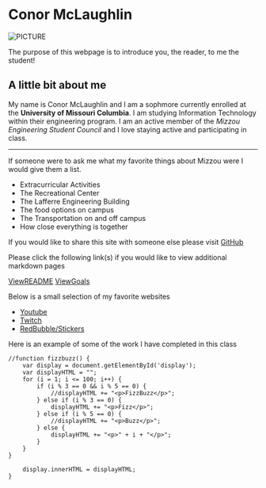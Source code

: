 # Conor McLaughlin

![PICTURE](https://cdn.pixabay.com/photo/2013/07/12/17/20/leaf-152047_960_720.png)

The purpose of this webpage is to introduce you, the reader, to me the student!

## A little bit about me
My name is Conor McLaughlin and I am a sophmore currently enrolled at the **University of Missouri Columbia**. I am studying Information Technology within their engineering program. I am an active member of the *Mizzou Engineering Student Council* and I love staying active and participating in class.

------------------------

If someone were to ask me what my favorite things about Mizzou were I would give them a list.
                                                
- Extracurricular Activities
- The Recreational Center
- The Lafferre Engineering Building
- The food options on campus
- The Transportation on and off campus 
- How close everything is together

If you would like to share this site with someone else please visit [GitHub](https://github.com/TryConor/IT1000PROJECT.git)

Please click the following link(s) if you would like to view additional markdown pages

[ViewREADME](README.md)
[ViewGoals](GOALS.md)

Below is a small selection of my favorite websites
- [Youtube](https://www.youtube.com/)
- [Twitch](https://www.twitch.tv/)
- [RedBubble/Stickers](https://www.redbubble.com/shop/stickers)

Here is an example of some of the work I have completed in this class
```
//function fizzbuzz() {
    var display = document.getElementById('display');
    var displayHTML = "";
    for (i = 1; i <= 100; i++) {
        if (i % 3 == 0 && i % 5 == 0) {
            //displayHTML += "<p>FizzBuzz</p>";
        } else if (i % 3 == 0) {
            displayHTML += "<p>Fizz</p>";
        } else if (i % 5 == 0) {
            //displayHTML += "<p>Buzz</p>";
        } else {
            displayHTML += "<p>" + i + "</p>";
        }
    }
}

	display.innerHTML = displayHTML;
}
```




 
